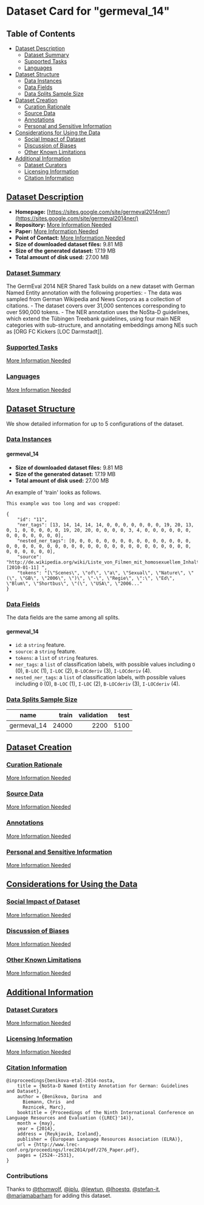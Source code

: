 ---
---

# Dataset Card for "germeval_14"

## Table of Contents
- [Dataset Description](#dataset-description)
  - [Dataset Summary](#dataset-summary)
  - [Supported Tasks](#supported-tasks)
  - [Languages](#languages)
- [Dataset Structure](#dataset-structure)
  - [Data Instances](#data-instances)
  - [Data Fields](#data-fields)
  - [Data Splits Sample Size](#data-splits-sample-size)
- [Dataset Creation](#dataset-creation)
  - [Curation Rationale](#curation-rationale)
  - [Source Data](#source-data)
  - [Annotations](#annotations)
  - [Personal and Sensitive Information](#personal-and-sensitive-information)
- [Considerations for Using the Data](#considerations-for-using-the-data)
  - [Social Impact of Dataset](#social-impact-of-dataset)
  - [Discussion of Biases](#discussion-of-biases)
  - [Other Known Limitations](#other-known-limitations)
- [Additional Information](#additional-information)
  - [Dataset Curators](#dataset-curators)
  - [Licensing Information](#licensing-information)
  - [Citation Information](#citation-information)

## [Dataset Description](#dataset-description)

- **Homepage:** [https://sites.google.com/site/germeval2014ner/](https://sites.google.com/site/germeval2014ner/)
- **Repository:** [More Information Needed](https://github.com/huggingface/datasets/blob/master/CONTRIBUTING.md#how-to-contribute-to-the-dataset-cards)
- **Paper:** [More Information Needed](https://github.com/huggingface/datasets/blob/master/CONTRIBUTING.md#how-to-contribute-to-the-dataset-cards)
- **Point of Contact:** [More Information Needed](https://github.com/huggingface/datasets/blob/master/CONTRIBUTING.md#how-to-contribute-to-the-dataset-cards)
- **Size of downloaded dataset files:** 9.81 MB
- **Size of the generated dataset:** 17.19 MB
- **Total amount of disk used:** 27.00 MB

### [Dataset Summary](#dataset-summary)

The GermEval 2014 NER Shared Task builds on a new dataset with German Named Entity annotation with the following properties:    - The data was sampled from German Wikipedia and News Corpora as a collection of citations.    - The dataset covers over 31,000 sentences corresponding to over 590,000 tokens.    - The NER annotation uses the NoSta-D guidelines, which extend the Tübingen Treebank guidelines,      using four main NER categories with sub-structure, and annotating embeddings among NEs      such as [ORG FC Kickers [LOC Darmstadt]].

### [Supported Tasks](#supported-tasks)

[More Information Needed](https://github.com/huggingface/datasets/blob/master/CONTRIBUTING.md#how-to-contribute-to-the-dataset-cards)

### [Languages](#languages)

[More Information Needed](https://github.com/huggingface/datasets/blob/master/CONTRIBUTING.md#how-to-contribute-to-the-dataset-cards)

## [Dataset Structure](#dataset-structure)

We show detailed information for up to 5 configurations of the dataset.

### [Data Instances](#data-instances)

#### germeval_14

- **Size of downloaded dataset files:** 9.81 MB
- **Size of the generated dataset:** 17.19 MB
- **Total amount of disk used:** 27.00 MB

An example of 'train' looks as follows.
```
This example was too long and was cropped:

{
    "id": "11",
    "ner_tags": [13, 14, 14, 14, 14, 0, 0, 0, 0, 0, 0, 0, 19, 20, 13, 0, 1, 0, 0, 0, 0, 0, 19, 20, 20, 0, 0, 0, 0, 3, 4, 0, 0, 0, 0, 0, 0, 0, 0, 0, 0, 0, 0, 0],
    "nested_ner_tags": [0, 0, 0, 0, 0, 0, 0, 0, 0, 0, 0, 0, 0, 0, 0, 0, 0, 0, 0, 0, 0, 0, 0, 0, 0, 0, 0, 0, 0, 0, 0, 0, 0, 0, 0, 0, 0, 0, 0, 0, 0, 0, 0, 0],
    "source": "http://de.wikipedia.org/wiki/Liste_von_Filmen_mit_homosexuellem_Inhalt [2010-01-11] ",
    "tokens": "[\"Scenes\", \"of\", \"a\", \"Sexual\", \"Nature\", \"(\", \"GB\", \"2006\", \")\", \"-\", \"Regie\", \":\", \"Ed\", \"Blum\", \"Shortbus\", \"(\", \"USA\", \"2006..."
}
```

### [Data Fields](#data-fields)

The data fields are the same among all splits.

#### germeval_14
- `id`: a `string` feature.
- `source`: a `string` feature.
- `tokens`: a `list` of `string` features.
- `ner_tags`: a `list` of classification labels, with possible values including `O` (0), `B-LOC` (1), `I-LOC` (2), `B-LOCderiv` (3), `I-LOCderiv` (4).
- `nested_ner_tags`: a `list` of classification labels, with possible values including `O` (0), `B-LOC` (1), `I-LOC` (2), `B-LOCderiv` (3), `I-LOCderiv` (4).

### [Data Splits Sample Size](#data-splits-sample-size)

|   name    |train|validation|test|
|-----------|----:|---------:|---:|
|germeval_14|24000|      2200|5100|

## [Dataset Creation](#dataset-creation)

### [Curation Rationale](#curation-rationale)

[More Information Needed](https://github.com/huggingface/datasets/blob/master/CONTRIBUTING.md#how-to-contribute-to-the-dataset-cards)

### [Source Data](#source-data)

[More Information Needed](https://github.com/huggingface/datasets/blob/master/CONTRIBUTING.md#how-to-contribute-to-the-dataset-cards)

### [Annotations](#annotations)

[More Information Needed](https://github.com/huggingface/datasets/blob/master/CONTRIBUTING.md#how-to-contribute-to-the-dataset-cards)

### [Personal and Sensitive Information](#personal-and-sensitive-information)

[More Information Needed](https://github.com/huggingface/datasets/blob/master/CONTRIBUTING.md#how-to-contribute-to-the-dataset-cards)

## [Considerations for Using the Data](#considerations-for-using-the-data)

### [Social Impact of Dataset](#social-impact-of-dataset)

[More Information Needed](https://github.com/huggingface/datasets/blob/master/CONTRIBUTING.md#how-to-contribute-to-the-dataset-cards)

### [Discussion of Biases](#discussion-of-biases)

[More Information Needed](https://github.com/huggingface/datasets/blob/master/CONTRIBUTING.md#how-to-contribute-to-the-dataset-cards)

### [Other Known Limitations](#other-known-limitations)

[More Information Needed](https://github.com/huggingface/datasets/blob/master/CONTRIBUTING.md#how-to-contribute-to-the-dataset-cards)

## [Additional Information](#additional-information)

### [Dataset Curators](#dataset-curators)

[More Information Needed](https://github.com/huggingface/datasets/blob/master/CONTRIBUTING.md#how-to-contribute-to-the-dataset-cards)

### [Licensing Information](#licensing-information)

[More Information Needed](https://github.com/huggingface/datasets/blob/master/CONTRIBUTING.md#how-to-contribute-to-the-dataset-cards)

### [Citation Information](#citation-information)

```
@inproceedings{benikova-etal-2014-nosta,
    title = {NoSta-D Named Entity Annotation for German: Guidelines and Dataset},
    author = {Benikova, Darina  and
      Biemann, Chris  and
      Reznicek, Marc},
    booktitle = {Proceedings of the Ninth International Conference on Language Resources and Evaluation ({LREC}'14)},
    month = {may},
    year = {2014},
    address = {Reykjavik, Iceland},
    publisher = {European Language Resources Association (ELRA)},
    url = {http://www.lrec-conf.org/proceedings/lrec2014/pdf/276_Paper.pdf},
    pages = {2524--2531},
}

```


### Contributions

Thanks to [@thomwolf](https://github.com/thomwolf), [@jplu](https://github.com/jplu), [@lewtun](https://github.com/lewtun), [@lhoestq](https://github.com/lhoestq), [@stefan-it](https://github.com/stefan-it), [@mariamabarham](https://github.com/mariamabarham) for adding this dataset.